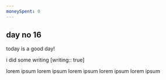 ```yaml
---
moneySpent: 0
---
```

## day no 16
today is a good day!
 

i did some writing [writing:: true]

lorem ipsum lorem ipsum lorem ipsum lorem ipsum lorem ipsum
